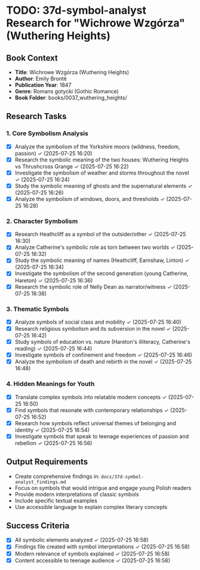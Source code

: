 # TODO: 37d-symbol-analyst Research for "Wichrowe Wzgórza" (Wuthering Heights)

## Book Context
- **Title**: Wichrowe Wzgórza (Wuthering Heights)
- **Author**: Emily Brontë
- **Publication Year**: 1847
- **Genre**: Romans gotycki (Gothic Romance)
- **Book Folder**: books/0037_wuthering_heights/

## Research Tasks

### 1. Core Symbolism Analysis
- [x] Analyze the symbolism of the Yorkshire moors (wildness, freedom, passion) ✓ (2025-07-25 16:20)
- [x] Research the symbolic meaning of the two houses: Wuthering Heights vs Thrushcross Grange ✓ (2025-07-25 16:22)
- [x] Investigate the symbolism of weather and storms throughout the novel ✓ (2025-07-25 16:24)
- [x] Study the symbolic meaning of ghosts and the supernatural elements ✓ (2025-07-25 16:26)
- [x] Analyze the symbolism of windows, doors, and thresholds ✓ (2025-07-25 16:28)

### 2. Character Symbolism
- [x] Research Heathcliff as a symbol of the outsider/other ✓ (2025-07-25 16:30)
- [x] Analyze Catherine's symbolic role as torn between two worlds ✓ (2025-07-25 16:32)
- [x] Study the symbolic meaning of names (Heathcliff, Earnshaw, Linton) ✓ (2025-07-25 16:34)
- [x] Investigate the symbolism of the second generation (young Catherine, Hareton) ✓ (2025-07-25 16:36)
- [x] Research the symbolic role of Nelly Dean as narrator/witness ✓ (2025-07-25 16:38)

### 3. Thematic Symbols
- [x] Analyze symbols of social class and mobility ✓ (2025-07-25 16:40)
- [x] Research religious symbolism and its subversion in the novel ✓ (2025-07-25 16:42)
- [x] Study symbols of education vs. nature (Hareton's illiteracy, Catherine's reading) ✓ (2025-07-25 16:44)
- [x] Investigate symbols of confinement and freedom ✓ (2025-07-25 16:46)
- [x] Analyze the symbolism of death and rebirth in the novel ✓ (2025-07-25 16:48)

### 4. Hidden Meanings for Youth
- [x] Translate complex symbols into relatable modern concepts ✓ (2025-07-25 16:50)
- [x] Find symbols that resonate with contemporary relationships ✓ (2025-07-25 16:52)
- [x] Research how symbols reflect universal themes of belonging and identity ✓ (2025-07-25 16:54)
- [x] Investigate symbols that speak to teenage experiences of passion and rebellion ✓ (2025-07-25 16:56)

## Output Requirements
- Create comprehensive findings in: `docs/37d-symbol-analyst_findings.md`
- Focus on symbols that would intrigue and engage young Polish readers
- Provide modern interpretations of classic symbols
- Include specific textual examples
- Use accessible language to explain complex literary concepts

## Success Criteria
- [x] All symbolic elements analyzed ✓ (2025-07-25 16:58)
- [x] Findings file created with symbol interpretations ✓ (2025-07-25 16:58)
- [x] Modern relevance of symbols explained ✓ (2025-07-25 16:58)
- [x] Content accessible to teenage audience ✓ (2025-07-25 16:58)